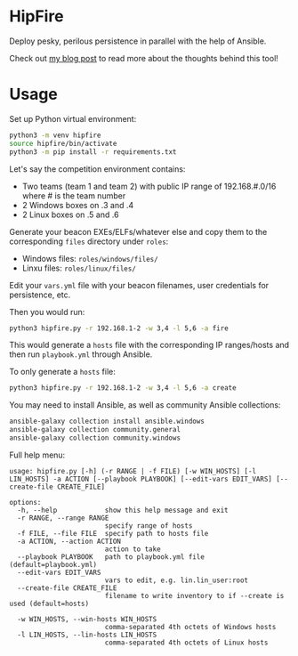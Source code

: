 # HipFire
Deploy pesky, perilous persistence in parallel with the help of Ansible.

Check out [my blog post](https://oneoneone.one/posts/ansible-red-team/) to read more about the thoughts behind this tool!

# Usage

Set up Python virtual environment:

```bash
python3 -m venv hipfire
source hipfire/bin/activate
python3 -m pip install -r requirements.txt
```

Let's say the competition environment contains:

- Two teams (team 1 and team 2) with public IP range of 192.168.#.0/16 where # is the team number
- 2 Windows boxes on .3 and .4
- 2 Linux boxes on .5 and .6

Generate your beacon EXEs/ELFs/whatever else and copy them to the corresponding `files` directory under `roles`:
- Windows files: `roles/windows/files/`
- Linxu files: `roles/linux/files/`

Edit your `vars.yml` file with your beacon filenames, user credentials for persistence, etc.

Then you would run:

```bash
python3 hipfire.py -r 192.168.1-2 -w 3,4 -l 5,6 -a fire
```

This would generate a `hosts` file with the corresponding IP ranges/hosts and then run `playbook.yml` through Ansible.

To only generate a `hosts` file:

```bash
python3 hipfire.py -r 192.168.1-2 -w 3,4 -l 5,6 -a create
```

You may need to install Ansible, as well as community Ansible collections:
```bash
ansible-galaxy collection install ansible.windows
ansible-galaxy collection community.general
ansible-galaxy collection community.windows
```

Full help menu:

```
usage: hipfire.py [-h] (-r RANGE | -f FILE) [-w WIN_HOSTS] [-l LIN_HOSTS] -a ACTION [--playbook PLAYBOOK] [--edit-vars EDIT_VARS] [--create-file CREATE_FILE]

options:
  -h, --help            show this help message and exit
  -r RANGE, --range RANGE
                        specify range of hosts
  -f FILE, --file FILE  specify path to hosts file
  -a ACTION, --action ACTION
                        action to take
  --playbook PLAYBOOK   path to playbook.yml file (default=playbook.yml)
  --edit-vars EDIT_VARS
                        vars to edit, e.g. lin.lin_user:root
  --create-file CREATE_FILE
                        filename to write inventory to if --create is used (default=hosts)

  -w WIN_HOSTS, --win-hosts WIN_HOSTS
                        comma-separated 4th octets of Windows hosts
  -l LIN_HOSTS, --lin-hosts LIN_HOSTS
                        comma-separated 4th octets of Linux hosts
```
